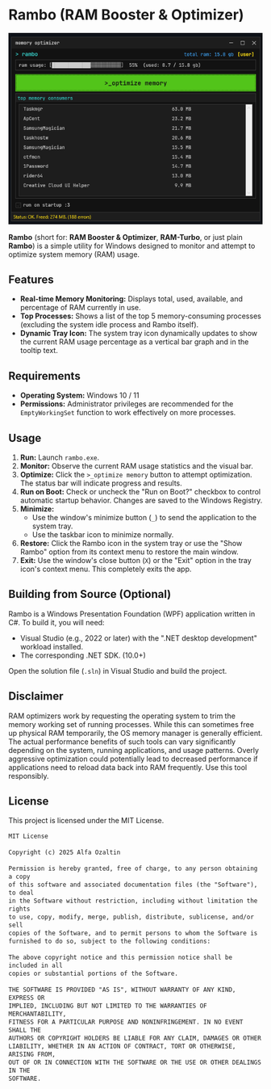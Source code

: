 # Rambo (RAM Booster & Optimizer)

![RAM Usage](https://raw.githubusercontent.com/alfaoz/rambo/refs/heads/master/rambouiex.png)


**Rambo** (short for: **RAM Booster & Optimizer**, **RAM-Turbo**, or just plain **Rambo**) is a simple utility for Windows designed to monitor and attempt to optimize system memory (RAM) usage.

## Features

* **Real-time Memory Monitoring:** Displays total, used, available, and percentage of RAM currently in use.
* **Top Processes:** Shows a list of the top 5 memory-consuming processes (excluding the system idle process and Rambo itself).
* **Dynamic Tray Icon:** The system tray icon dynamically updates to show the current RAM usage percentage as a vertical bar graph and in the tooltip text.

## Requirements

* **Operating System:** Windows 10 / 11
* **Permissions:** Administrator privileges are recommended for the `EmptyWorkingSet` function to work effectively on more processes.

## Usage

1.  **Run:** Launch `rambo.exe`.
2.  **Monitor:** Observe the current RAM usage statistics and the visual bar.
3.  **Optimize:** Click the `>_optimize memory` button to attempt optimization. The status bar will indicate progress and results.
4.  **Run on Boot:** Check or uncheck the "Run on Boot?" checkbox to control automatic startup behavior. Changes are saved to the Windows Registry.
5.  **Minimize:**
    * Use the window's minimize button (`_`) to send the application to the system tray.
    * Use the taskbar icon to minimize normally.
6.  **Restore:** Click the Rambo icon in the system tray or use the "Show Rambo" option from its context menu to restore the main window.
7.  **Exit:** Use the window's close button (`X`) or the "Exit" option in the tray icon's context menu. This completely exits the app.

## Building from Source (Optional)

Rambo is a Windows Presentation Foundation (WPF) application written in C#. To build it, you will need:

* Visual Studio (e.g., 2022 or later) with the ".NET desktop development" workload installed.
* The corresponding .NET SDK. (10.0+)

Open the solution file (`.sln`) in Visual Studio and build the project.

## Disclaimer

RAM optimizers work by requesting the operating system to trim the memory working set of running processes. While this can sometimes free up physical RAM temporarily, the OS memory manager is generally efficient. The actual performance benefits of such tools can vary significantly depending on the system, running applications, and usage patterns. Overly aggressive optimization could potentially lead to decreased performance if applications need to reload data back into RAM frequently. Use this tool responsibly.

## License

This project is licensed under the MIT License.

```text
MIT License

Copyright (c) 2025 Alfa Ozaltin

Permission is hereby granted, free of charge, to any person obtaining a copy
of this software and associated documentation files (the "Software"), to deal
in the Software without restriction, including without limitation the rights
to use, copy, modify, merge, publish, distribute, sublicense, and/or sell
copies of the Software, and to permit persons to whom the Software is
furnished to do so, subject to the following conditions:

The above copyright notice and this permission notice shall be included in all
copies or substantial portions of the Software.

THE SOFTWARE IS PROVIDED "AS IS", WITHOUT WARRANTY OF ANY KIND, EXPRESS OR
IMPLIED, INCLUDING BUT NOT LIMITED TO THE WARRANTIES OF MERCHANTABILITY,
FITNESS FOR A PARTICULAR PURPOSE AND NONINFRINGEMENT. IN NO EVENT SHALL THE
AUTHORS OR COPYRIGHT HOLDERS BE LIABLE FOR ANY CLAIM, DAMAGES OR OTHER
LIABILITY, WHETHER IN AN ACTION OF CONTRACT, TORT OR OTHERWISE, ARISING FROM,
OUT OF OR IN CONNECTION WITH THE SOFTWARE OR THE USE OR OTHER DEALINGS IN THE
SOFTWARE.
